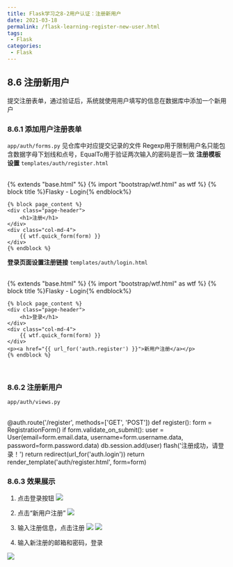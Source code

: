 ```yaml
---
title: Flask学习之8-2用户认证：注册新用户
date: 2021-03-18
permalink: /flask-learning-register-new-user.html
tags:
 - Flask
categories:
 - Flask
---
```


## 8.6 注册新用户

提交注册表单，通过验证后，系统就使用用户填写的信息在数据库中添加一个新用户

### 8.6.1 添加用户注册表单

`app/auth/forms.py` 见仓库中对应提交记录的文件
Regexp用于限制用户名只能包含数据字母下划线和点号，EqualTo用于验证两次输入的密码是否一致 **注册模板设置**
`templates/auth/register.html`


​    
    {% extends "base.html" %}
    {% import "bootstrap/wtf.html" as wtf %}
    {% block title %}Flasky - Login{% endblock%}
    
    {% block page_content %}
    <div class="page-header">
        <h1>注册</h1>
    </div>
    <div class="col-md-4">
        {{ wtf.quick_form(form) }}
    </div>
    {% endblock %}


**登录页面设置注册链接** `templates/auth/login.html`


​    
    {% extends "base.html" %}
    {% import "bootstrap/wtf.html" as wtf %}
    {% block title %}Flasky - Login{% endblock%}
    
    {% block page_content %}
    <div class="page-header">
        <h1>登录</h1>
    </div>
    <div class="col-md-4">
        {{ wtf.quick_form(form) }}
    </div>
    <p><a href="{{ url_for('auth.register') }}">新用户注册</a></p>
    {% endblock %}


​    

### 8.6.2 注册新用户

`app/auth/views.py`


​    
    @auth.route('/register', methods=['GET', 'POST'])
    def register():
        form = RegistrationForm()
        if form.validate_on_submit():
            user = User(email=form.email.data,
                        username=form.username.data,
                        password=form.password.data)
            db.session.add(user)
            flash('注册成功，请登录！')
            return redirect(url_for('auth.login'))
        return render_template('auth/register.html', form=form)


### 8.6.3 效果展示

  1. 点击登录按钮 ![](https://my-imags.oss-cn-shanghai.aliyuncs.com/pic/20210317162031.png)

  2. 点击“新用户注册” ![](https://my-imags.oss-cn-shanghai.aliyuncs.com/pic/20210317162052.png)

  3. 输入注册信息，点击注册 ![](https://my-imags.oss-cn-shanghai.aliyuncs.com/pic/20210317162131.png) ![](https://my-imags.oss-cn-shanghai.aliyuncs.com/pic/20210317162152.png)

  4. 输入新注册的邮箱和密码，登录 

![](https://my-imags.oss-cn-shanghai.aliyuncs.com/pic/20210317162231.png)

